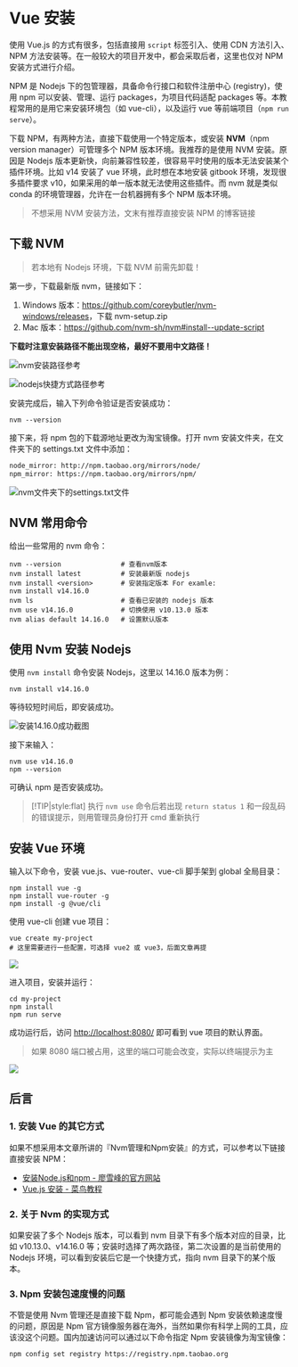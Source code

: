 # Vue 安装

使用 Vue.js 的方式有很多，包括直接用 `script` 标签引入、使用 CDN 方法引入、NPM 方法安装等。在一般较大的项目开发中，都会采取后者，这里也仅对 NPM 安装方式进行介绍。

NPM 是 Nodejs 下的包管理器，具备命令行接口和软件注册中心 (registry)，使用 npm 可以安装、管理、运行 packages，为项目代码适配 packages 等。本教程常用的是用它来安装环境包（如 vue-cli），以及运行 vue 等前端项目（`npm run serve`）。

下载 NPM，有两种方法，直接下载使用一个特定版本，或安装 **NVM**（npm version manager）可管理多个 NPM 版本环境。我推荐的是使用 NVM 安装。原因是 Nodejs 版本更新快，向前兼容性较差，很容易平时使用的版本无法安装某个插件环境。比如 v14 安装了 vue 环境，此时想在本地安装 gitbook 环境，发现很多插件要求 v10，如果采用的单一版本就无法使用这些插件。而 nvm 就是类似 conda 的环境管理器，允许在一台机器拥有多个 NPM 版本环境。

> 不想采用 NVM 安装方法，文末有推荐直接安装 NPM 的博客链接

## 下载 NVM

> 若本地有 Nodejs 环境，下载 NVM 前需先卸载！

第一步，下载最新版 nvm，链接如下：

1. Windows 版本：<a href="https://github.com/coreybutler/nvm-windows/releases" target="_blank">https://github.com/coreybutler/nvm-windows/releases</a>，下载 nvm-setup.zip
2. Mac 版本：<a href="https://github.com/nvm-sh/nvm#install--update-script" target="_blank">https://github.com/nvm-sh/nvm#install--update-script</a>

**下载时注意安装路径不能出现空格，最好不要用中文路径！**

![nvm安装路径参考](/img/post-nvm/nvm-address.png)

![nodejs快捷方式路径参考](/img/post-nvm/node-address.png)

安装完成后，输入下列命令验证是否安装成功：

```shell
nvm --version
```

接下来，将 npm 包的下载源地址更改为淘宝镜像。打开 nvm 安装文件夹，在文件夹下的 settings.txt 文件中添加：

```txt
node_mirror: http://npm.taobao.org/mirrors/node/
npm_mirror: https://npm.taobao.org/mirrors/npm/
```

![nvm文件夹下的settings.txt文件](/img/post-nvm/nvm-settings.png)

## NVM 常用命令

给出一些常用的 nvm 命令：

```shell
nvm --version               # 查看nvm版本
nvm install latest          # 安装最新版 nodejs
nvm install <version>       # 安装指定版本 For examle:
nvm install v14.16.0
nvm ls                      # 查看已安装的 nodejs 版本
nvm use v14.16.0            # 切换使用 v10.13.0 版本
nvm alias default 14.16.0   # 设置默认版本
```

## 使用 Nvm 安装 Nodejs

使用 `nvm install` 命令安装 Nodejs，这里以 14.16.0 版本为例：

```shell
nvm install v14.16.0
```

等待较短时间后，即安装成功。

![安装14.16.0成功截图](/img/post-nvm/nvm-install-v14.16.0.png)

接下来输入：

```shell
nvm use v14.16.0
npm --version
```

可确认 npm 是否安装成功。

> [!TIP|style:flat]
> 执行 `nvm use` 命令后若出现 `return status 1` 和一段乱码的错误提示，则用管理员身份打开 cmd 重新执行

## 安装 Vue 环境

输入以下命令，安装 vue.js、vue-router、vue-cli 脚手架到 global 全局目录：

```shell
npm install vue -g
npm install vue-router -g
npm install -g @vue/cli
```

使用 vue-cli 创建 vue 项目：

```shell
vue create my-project
# 这里需要进行一些配置，可选择 vue2 或 vue3，后面文章再提
```

![](/img/post-nvm/vue-create.png)

进入项目，安装并运行：

```shell
cd my-project
npm install
npm run serve
```

成功运行后，访问 [http://localhost:8080/](http://localhost:8080/) 即可看到 vue 项目的默认界面。

> 如果 8080 端口被占用，这里的端口可能会改变，实际以终端提示为主

![](/img/post-nvm/vue-init-page.png)

## 后言

### 1. 安装 Vue 的其它方式

如果不想采用本文章所讲的『Nvm管理和Npm安装』的方式，可以参考以下链接直接安装 NPM：

* <a href="https://www.liaoxuefeng.com/wiki/1022910821149312/1023025597810528" target="_blank">安装Node.js和npm - 廖雪峰的官方网站</a>
* <a href="https://www.runoob.com/vue2/vue-install.html" target="_blank">Vue.js 安装 - 菜鸟教程</a>

### 2. 关于 Nvm 的实现方式

如果安装了多个 Nodejs 版本，可以看到 nvm 目录下有多个版本对应的目录，比如 v10.13.0、v14.16.0 等；安装时选择了两次路径，第二次设置的是当前使用的 Nodejs 环境，可以看到安装后它是一个快捷方式，指向 nvm 目录下的某个版本。

### 3. Npm 安装包速度慢的问题

不管是使用 Nvm 管理还是直接下载 Npm，都可能会遇到 Npm 安装依赖速度慢的问题，原因是 Npm 官方镜像服务器在海外，当然如果你有科学上网的工具，应该没这个问题。国内加速访问可以通过以下命令指定 Npm 安装镜像为淘宝镜像：

```shell
npm config set registry https://registry.npm.taobao.org
```

<link rel="stylesheet" href="https://cdn.jsdelivr.net/npm/gitalk@1/dist/gitalk.css">
<script src="https://cdn.jsdelivr.net/npm/gitalk@1/dist/gitalk.min.js"></script>
<div id="gitalk-container"></div>
<script>
  var gitalk = new Gitalk({
    "clientID": "27273cfa4e0ffa52e2ac",
    "clientSecret": "ce2b2e78b2cd9dca945adf4d65a3b99248c7b2c4",
    "repo": "Vuebook",
    "owner": "Super-BUAA-2021",
    "admin": ["Super-BUAA-2021","ZewanHuang"],
    "id": window.location.pathname,      
    "distractionFreeMode": false  
  });
  gitalk.render("gitalk-container");
</script>